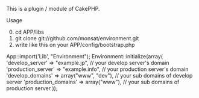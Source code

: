 This is a plugin / module of CakePHP.

Usage

0. cd APP/libs
1. git clone git://github.com/monsat/environment.git
2. write like this on your APP/config/bootstrap.php

App::import('Lib', "Environment");
Environment::initialize(array(
  'develop_server' => "example.jp", // your develop server's domain
  'production_server' => "example.info", // your production server's domain
  'develop_domains' => array("www", "dev"), // your sub domains of develop server
  'production_domains' => array("www"), // your sub domains of production server
));

